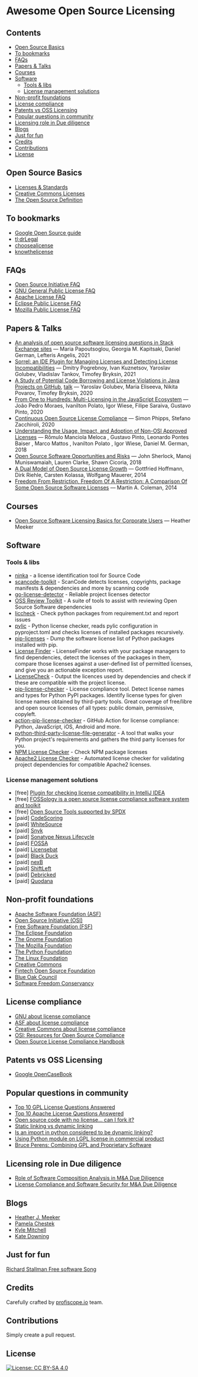 # Awesome Open Source Licensing

## Contents

- [Open Source Basics](#open-source-basics)
- [To bookmarks](#to-bookmarks)
- [FAQs](#faqs)
- [Papers & Talks](#papers--talks)
- [Courses](#courses)
- [Software](#software)
    + [Tools & libs](#tools--libs)
    + [License management solutions](#license-management-solutions)
- [Non-profit foundations](#non-profit-foundations)
- [License compliance](#license-compliance)
- [Patents vs OSS Licensing](#patents-vs-oss-licensing)
- [Popular questions in community](#popular-questions-in-community)
- [Licensing role in Due diligence](#licensing-role-in-due-diligence)
- [Blogs](#blogs)
- [Just for fun](#just-for-fun)
- [Credits](#credits)
- [Contributions](#contributions)
- [License](#license)

## Open Source Basics

- [Licenses & Standards](https://opensource.org/licenses)
- [Creative Commons Licenses](https://creativecommons.org/licenses/)
- [The Open Source Definition](https://opensource.org/docs/definition.php)

## To bookmarks

- [Google Open Source guide](https://opensource.google/docs/)
- [tl;drLegal](https://tldrlegal.com/)
- [choosealicense](https://choosealicense.com/appendix/)
- [knowthelicense](http://knowthelicense.codescoring.com/)

## FAQs

- [Open Source Initiative FAQ](https://opensource.org/faq)
- [GNU General Public License FAQ](http://www.gnu.org/licenses/old-licenses/gpl-2.0-faq.html)
- [Apache License FAQ](https://www.apache.org/foundation/license-faq.html)
- [Eclipse Public License FAQ](http://www.eclipse.org/legal/eplfaq.php)
- [Mozilla Public License FAQ](https://www.mozilla.org/en-US/MPL/2.0/FAQ/)

## Papers & Talks

- [An analysis of open source software licensing questions in Stack Exchange sites](https://arxiv.org/abs/2110.00361) — Maria Papoutsoglou, Georgia M. Kapitsaki, Daniel German, Lefteris Angelis, 2021
- [Sorrel: an IDE Plugin for Managing Licenses and Detecting License Incompatibilities](https://arxiv.org/abs/2107.13315) — Dmitry Pogrebnoy, Ivan Kuznetsov, Yaroslav Golubev, Vladislav Tankov, Timofey Bryksin, 2021
- [A Study of Potential Code Borrowing and License Violations in Java Projects on GitHub](https://arxiv.org/abs/2002.05237), [talk](https://www.youtube.com/watch?v=gyjHn-qIAtY) — Yaroslav Golubev, Maria Eliseeva, Nikita Povarov, Timofey Bryksin, 2020
- [From One to Hundreds: Multi-Licensing in the JavaScript Ecosystem](https://arxiv.org/abs/2012.05016) — João Pedro Moraes, Ivanilton Polato, Igor Wiese, Filipe Saraiva, Gustavo Pinto, 2020
- [Continuous Open Source License Compliance](https://arxiv.org/abs/2011.08489) — Simon Phipps, Stefano Zacchiroli, 2020
- [Understanding the Usage, Impact, and Adoption of Non-OSI Approved Licenses](https://2018.msrconf.org/details/msr-2018-papers/2/Understanding-the-Usage-Impact-and-Adoption-of-Non-OSI-Approved-Licenses) — Rômulo Manciola Meloca , Gustavo Pinto, Leonardo Pontes Baiser , Marco Mattos , Ivanilton Polato , Igor Wiese, Daniel M. German, 2018
- [Open Source Software Opportunities and Risks](https://arxiv.org/abs/1812.11697) — John Sherlock, Manoj Muniswamaiah, Lauren Clarke, Shawn Cicoria, 2018
- [A Dual Model of Open Source License Growth](https://arxiv.org/abs/1408.5748) — Gottfried Hoffmann, Dirk Riehle, Carsten Kolassa, Wolfgang Mauerer, 2014
- [Freedom From Restriction, Freedom Of A Restriction: A Comparison Of Some Open Source Software Licenses](https://arxiv.org/abs/1402.2079) — Martin A. Coleman, 2014

## Courses

- [Open Source Software Licensing Basics for Corporate Users](https://www.youtube.com/watch?v=gF4b1TA5Q5w&list=PLAVikl6VpxPeBtplWOnfzNmiUz529AYAy) — Heather Meeker

## Software

### Tools & libs

- [ninka](https://github.com/dmgerman/ninka) - a license identification tool for Source Code
- [scancode-toolkit](https://github.com/nexB/scancode-toolkit) - ScanCode detects licenses, copyrights, package manifests & dependencies and more by scanning code
- [go-license-detector](https://github.com/go-enry/go-license-detector) - Reliable project licenses detector
- [OSS Review Toolkit](https://github.com/oss-review-toolkit/ort) - A suite of tools to assist with reviewing Open Source Software dependencies
- [liccheck](https://github.com/dhatim/python-license-check) - Check python packages from requirement.txt and report issues
- [pylic](https://github.com/ubersan/pylic) - Python license checker, reads pylic configuration in pyproject.toml and checks licenses of installed packages recursively.
- [pip-licenses](https://github.com/raimon49/pip-licenses) - Dump the software license list of Python packages installed with pip.
- [License Finder](https://github.com/pivotal/LicenseFinder) - LicenseFinder works with your package managers to find dependencies, detect the licenses of the packages in them, compare those licenses against a user-defined list of permitted licenses, and give you an actionable exception report.
- [LicenseCheck](https://github.com/FHPythonUtils/LicenseCheck) - Output the licences used by dependencies and check if these are compatible with the project license.
- [pip-license-checker](https://github.com/pilosus/pip-license-checker) - License compliance tool. Detect license names and types for Python PyPI packages. Identify license types for given license names obtained by third-party tools. Great coverage of free/libre and open source licenses of all types: public domain, permissive, copyleft.
- [action-pip-license-checker](https://github.com/pilosus/action-pip-license-checker) - GitHub Action for license compliance: Python, JavaScript, iOS, Android and more.
- [python-third-party-license-file-generator](https://github.com/ftpsolutions/python-third-party-license-file-generator) - A tool that walks your Python project's requirements and gathers the third party licenses for you.
- [NPM License Checker](https://github.com/davglass/license-checker) - Check NPM package licenses
- [Apache2 License Checker](https://github.com/bbc/apache2-license-checker) - Automated license checker for validating project dependencies for compatible Apache2 licenses.

### License management solutions

- [free] [Plugin for checking license compatibility in IntelliJ IDEA](https://github.com/JetBrains-Research/sorrel)
- [free] [FOSSology is a open source license compliance software system and toolkit](https://www.fossology.org/)
- [free] [Open Source Tools supported by SPDX](https://spdx.dev/tools-community/)
- [paid] [CodeScoring](https://codescoring.com)
- [paid] [WhiteSource](https://whitesourcesoftware.com)
- [paid] [Snyk](https://snyk.io/)
- [paid] [Sonatype Nexus Lifecycle](https://www.sonatype.com/products/open-source-security-dependency-management)
- [paid] [FOSSA](https://fossa.com/)
- [paid] [Licensebat](https://licensebat.com/)
- [paid] [Black Duck](https://www.synopsys.com/software-integrity/security-testing/software-composition-analysis.html)
- [paid] [nexB](https://www.nexb.com/)
- [paid] [ShiftLeft](https://www.shiftleft.io/)
- [paid] [Debricked](https://debricked.com/) 
- [paid] [Quodana](https://www.jetbrains.com/qodana/)

## Non-profit foundations

- [Apache Software Foundation (ASF)](https://www.apache.org/)
- [Open Source Initiative (OSI)](https://opensource.org/)
- [Free Software Foundation (FSF)](https://www.fsf.org/)
- [The Eclipse Foundation](https://www.eclipse.org/org/)
- [The Gnome Foundation](https://foundation.gnome.org/)
- [The Mozilla Foundation](https://www.mozilla.org/en-US/MPL/)
- [The Python Foundation](https://www.python.org/psf/)
- [The Linux Foundation](https://www.linuxfoundation.org/)
- [Creative Commons](https://creativecommons.org/)
- [Fintech Open Source Foundation](https://www.finos.org/)
- [Blue Oak Council](https://blueoakcouncil.org/)
- [Software Freedom Conservancy](https://sfconservancy.org/)

## License compliance

 - [GNU about license compliance](https://www.gnu.org/licenses/license-list.html)
 - [ASF about license compliance](https://www.apache.org/legal/resolved.html)
 - [Creative Commons about license compliance](https://creativecommons.org/faq/#general-license-compliance)
 - [OSI: Resources for Open Source Compliance](https://opensource.org/node/539)
 - [Open Source License Compliance Handbook](https://www.finos.org/open-source-license-compliance-handbook-download-page)

## Patents vs OSS Licensing

- [Google OpenCaseBook](https://google.github.io/opencasebook/patents/)

## Popular questions in community

- [Top 10 GPL License Questions Answered](https://www.whitesourcesoftware.com/resources/blog/top-10-gpl-license-questions-answered/)
- [Top 10 Apache License Questions Answered](https://www.whitesourcesoftware.com/resources/blog/top-10-apache-license-questions-answered/)
- [Open source code with no license... can I fork it?](https://softwareengineering.stackexchange.com/questions/148146/open-source-code-with-no-license-can-i-fork-it)
- [Static linking vs dynamic linking](https://stackoverflow.com/questions/1993390/static-linking-vs-dynamic-linking)
- [Is an import in python considered to be dynamic linking?](https://stackoverflow.com/questions/40492518/is-an-import-in-python-considered-to-be-dynamic-linking)
- [Using Python module on LGPL license in commercial product](https://stackoverflow.com/questions/8580223/using-python-module-on-lgpl-license-in-commercial-product)
- [Bruce Perens: Combining GPL and Proprietary Software](https://www.datamation.com/open-source/bruce-perens-combining-gpl-and-proprietary-software/)

## Licensing role in Due diligence

- [Role of Software Composition Analysis in M&A Due Diligence](https://debricked.com/blog/sca-role-in-m-and-a-due-diligence/)
- [License Compliance and Software Security for M&A Due Diligence](https://www.synopsys.com/software-integrity/solutions/mergers-and-acquisitions.html)

## Blogs

- [Heather J. Meeker](https://heathermeeker.com/)
- [Pamela Chestek](https://propertyintangible.com/author/pam/)
- [Kyle Mitchell](https://writing.kemitchell.com/)
- [Kate Downing](https://katedowninglaw.com/blog/)

## Just for fun

[Richard Stallman Free software Song](https://www.youtube.com/watch?v=9sJUDx7iEJw)

## Credits

Сarefully сrafted by [profiscope.io](https://profiscope.io) team.

## Contributions

Simply create a pull request.

## License

[![License: CC BY-SA 4.0](https://mirrors.creativecommons.org/presskit/buttons/80x15/svg/by-sa.svg)](https://creativecommons.org/licenses/by-sa/4.0/)
